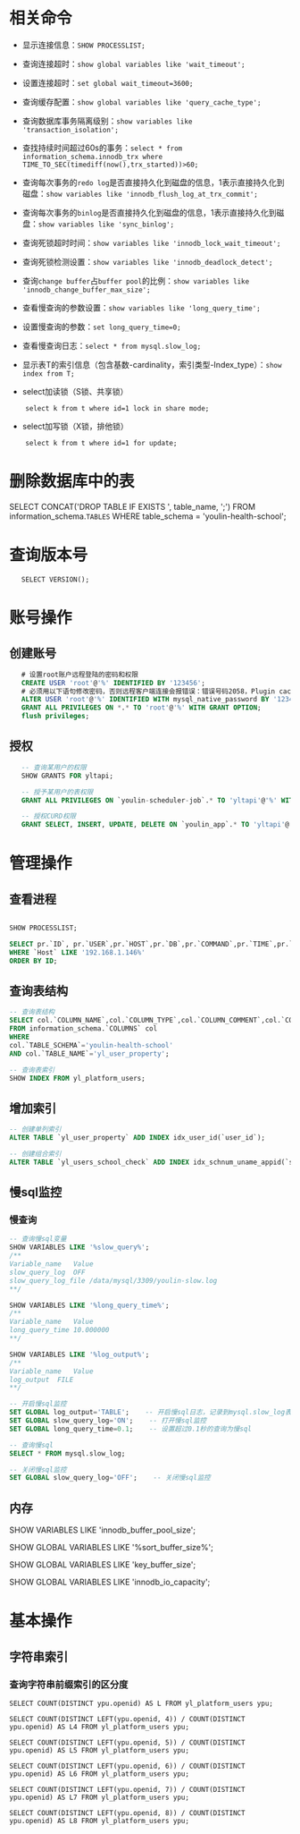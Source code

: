 # 相关命令

- 显示连接信息：`SHOW PROCESSLIST;`
- 查询连接超时：`show global variables like 'wait_timeout';`
- 设置连接超时：`set global wait_timeout=3600;`
- 查询缓存配置：`show global variables like 'query_cache_type';`

- 查询数据库事务隔离级别：`show variables like 'transaction_isolation';`
- 查找持续时间超过60s的事务：`select * from information_schema.innodb_trx where TIME_TO_SEC(timediff(now(),trx_started))>60;`
- 查询每次事务的`redo log`是否直接持久化到磁盘的信息，1表示直接持久化到磁盘：`show variables like 'innodb_flush_log_at_trx_commit';`
- 查询每次事务的`binlog`是否直接持久化到磁盘的信息，1表示直接持久化到磁盘：`show variables like 'sync_binlog';`

- 查询死锁超时时间：`show variables like 'innodb_lock_wait_timeout';`
- 查询死锁检测设置：`show variables like 'innodb_deadlock_detect';`

- 查询`change buffer`占`buffer pool`的比例：`show variables like 'innodb_change_buffer_max_size';`

- 查看慢查询的参数设置：`show variables like 'long_query_time';`
- 设置慢查询的参数：`set long_query_time=0;`
- 查看慢查询日志：`select * from mysql.slow_log;`

- 显示表T的索引信息（包含基数-cardinality，索引类型-Index_type）：`show index from T;`

- select加读锁（S锁、共享锁）
```
    select k from t where id=1 lock in share mode;
```
- select加写锁（X锁，排他锁）
```    
    select k from t where id=1 for update;
```


# 删除数据库中的表
SELECT CONCAT('DROP TABLE IF EXISTS ', table_name, ';')
FROM information_schema.`TABLES`
WHERE table_schema = 'youlin-health-school';

# 查询版本号

```mysql
   SELECT VERSION();
```           

# 账号操作

## 创建账号

```sql
   # 设置root账户远程登陆的密码和权限
   CREATE USER 'root'@'%' IDENTIFIED BY '123456';
   # 必须用以下语句修改密码，否则远程客户端连接会报错误：错误号码2058，Plugin caching_sha2_password not be load: xxxxx
   ALTER USER 'root'@'%' IDENTIFIED WITH mysql_native_password BY '123456';
   GRANT ALL PRIVILEGES ON *.* TO 'root'@'%' WITH GRANT OPTION;
   flush privileges;
```

## 授权

```sql
   -- 查询某用户的权限
   SHOW GRANTS FOR yltapi;

   -- 授予某用户的表权限
   GRANT ALL PRIVILEGES ON `youlin-scheduler-job`.* TO 'yltapi'@'%' WITH GRANT OPTION;

   -- 授权CURD权限
   GRANT SELECT, INSERT, UPDATE, DELETE ON `youlin_app`.* TO 'yltapi'@'%' WITH GRANT OPTION;
```

# 管理操作

## 查看进程

```sql

SHOW PROCESSLIST;

SELECT pr.`ID`, pr.`USER`,pr.`HOST`,pr.`DB`,pr.`COMMAND`,pr.`TIME`,pr.`STATE`,pr.`TIME_MS`,pr.`INFO`,pr.`MEMORY_USED` FROM information_schema.`PROCESSLIST` pr
WHERE `Host` LIKE '192.168.1.146%'
ORDER BY ID;

```

## 查询表结构

```sql
-- 查询表结构
SELECT col.`COLUMN_NAME`,col.`COLUMN_TYPE`,col.`COLUMN_COMMENT`,col.`COLUMN_KEY`,col.`EXTRA`,col.`IS_NULLABLE` 
FROM information_schema.`COLUMNS` col
WHERE 
col.`TABLE_SCHEMA`='youlin-health-school'
AND col.`TABLE_NAME`='yl_user_property';

-- 查询表索引
SHOW INDEX FROM yl_platform_users;

```

## 增加索引

```sql
-- 创建单列索引
ALTER TABLE `yl_user_property` ADD INDEX idx_user_id(`user_id`);

-- 创建组合索引
ALTER TABLE `yl_users_school_check` ADD INDEX idx_schnum_uname_appid(`school_number`, `user_name`, `app_id`);

```

## 慢sql监控

### 慢查询

```sql
-- 查询慢sql变量
SHOW VARIABLES LIKE '%slow_query%';
/**
Variable_name	Value
slow_query_log	OFF
slow_query_log_file	/data/mysql/3309/youlin-slow.log
**/

SHOW VARIABLES LIKE '%long_query_time%';
/**
Variable_name	Value
long_query_time	10.000000
**/

SHOW VARIABLES LIKE '%log_output%';
/**
Variable_name	Value
log_output	FILE
**/

-- 开启慢sql监控
SET GLOBAL log_output='TABLE';    -- 开启慢sql日志，记录到mysql.slow_log表
SET GLOBAL slow_query_log='ON';    -- 打开慢sql监控	
SET GLOBAL long_query_time=0.1;    -- 设置超过0.1秒的查询为慢sql

-- 查询慢sql
SELECT * FROM mysql.slow_log;

-- 关闭慢sql监控
SET GLOBAL slow_query_log='OFF';    -- 关闭慢sql监控
```

## 内存

SHOW VARIABLES LIKE 'innodb_buffer_pool_size';

SHOW GLOBAL VARIABLES LIKE '%sort_buffer_size%';

SHOW GLOBAL VARIABLES LIKE 'key_buffer_size';

SHOW GLOBAL VARIABLES LIKE 'innodb_io_capacity';

# 基本操作

## 字符串索引

### 查询字符串前缀索引的区分度

```
SELECT COUNT(DISTINCT ypu.openid) AS L FROM yl_platform_users ypu;

SELECT COUNT(DISTINCT LEFT(ypu.openid, 4)) / COUNT(DISTINCT ypu.openid) AS L4 FROM yl_platform_users ypu;

SELECT COUNT(DISTINCT LEFT(ypu.openid, 5)) / COUNT(DISTINCT ypu.openid) AS L5 FROM yl_platform_users ypu;

SELECT COUNT(DISTINCT LEFT(ypu.openid, 6)) / COUNT(DISTINCT ypu.openid) AS L6 FROM yl_platform_users ypu;

SELECT COUNT(DISTINCT LEFT(ypu.openid, 7)) / COUNT(DISTINCT ypu.openid) AS L7 FROM yl_platform_users ypu;

SELECT COUNT(DISTINCT LEFT(ypu.openid, 8)) / COUNT(DISTINCT ypu.openid) AS L8 FROM yl_platform_users ypu;
```

